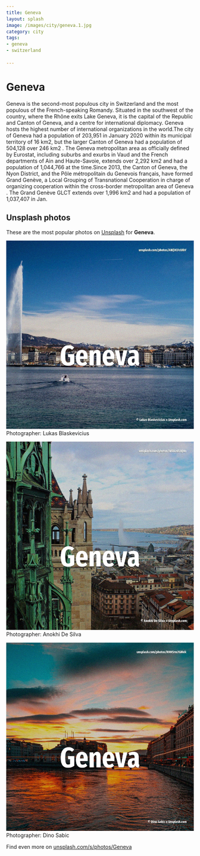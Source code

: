 ```yaml
---
title: Geneva
layout: splash
image: /images/city/geneva.1.jpg
category: city
tags:
- geneva
- switzerland

---
```

# Geneva

Geneva  is the second-most populous city in Switzerland  and the most populous of the  French-speaking Romandy. Situated in the southwest of the country, where the Rhône exits Lake Geneva, it is the capital of  the Republic and Canton of Geneva, and a centre for international diplomacy. Geneva hosts the highest number of international organizations in the world.The city of Geneva  had  a population of 203,951 in January 2020 within its municipal territory of 16 km2, but the larger  Canton of Geneva had a population of 504,128 over 246 km2 . The Geneva metropolitan area as officially defined by Eurostat, including suburbs and exurbs in  Vaud and the French departments of Ain and Haute-Savoie, extends over 2,292 km2  and had a  population of 1,044,766 at the time.Since 2013, the Canton of Geneva, the Nyon District, and the  Pôle métropolitain du Genevois français, have formed Grand Genève, a Local Grouping of  Transnational Cooperation  in charge of organizing cooperation within the cross-border metropolitan  area of Geneva . The Grand Genève GLCT extends over 1,996 km2  and had a population of 1,037,407 in Jan. 

 
## Unsplash photos
These are the most popular photos on [Unsplash](https://unsplash.com) for **Geneva**.
 
![Geneva](/images/city/geneva.1.jpg)
Photographer:  Lukas Blaskevicius
 
![Geneva](/images/city/geneva.2.jpg)
Photographer:  Anokhi De Silva
 
![Geneva](/images/city/geneva.3.jpg)
Photographer:  Dino Sabic
 
Find even more on [unsplash.com/s/photos/Geneva](https://unsplash.com/s/photos/Geneva)
 
